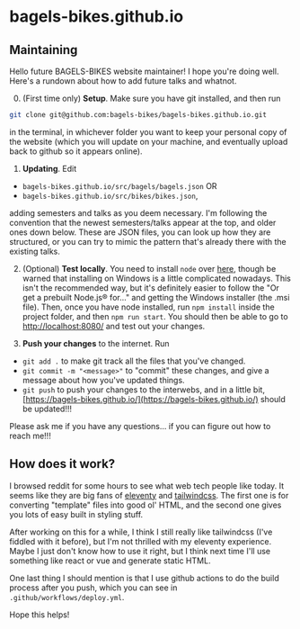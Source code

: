 # bagels-bikes.github.io

## Maintaining

Hello future BAGELS-BIKES website maintainer! I hope you're doing well. Here's a rundown about how to add future talks and whatnot.

0. (First time only) __Setup__. Make sure you have git installed, and then run 

```bash
git clone git@github.com:bagels-bikes/bagels-bikes.github.io.git
```
in the terminal, in whichever folder you want to keep your personal copy of the website (which you will update on your machine, and eventually upload back to github so it appears online).

1. __Updating__. Edit 
- `bagels-bikes.github.io/src/bagels/bagels.json` OR
- `bagels-bikes.github.io/src/bikes/bikes.json`,

adding semesters and talks as you deem necessary. I'm following the convention that the newest semesters/talks appear at the top, and older ones down below. These are JSON files, you can look up how they are structured, or you can try to mimic the pattern that's already there with the existing talks.

2. (Optional) __Test locally__. You need to install `node` over [here](https://nodejs.org/en/download/current), though be warned that installing on Windows is a little complicated nowadays. This isn't the recommended way, but it's definitely easier to follow the "Or get a prebuilt Node.js® for..." and getting the Windows installer (the .msi file). Then, once you have node installed, run `npm install` inside the project folder, and then `npm run start`. You should then be able to go to [http://localhost:8080/](http://localhost:8080/) and test out your changes.

3. __Push your changes__ to the internet. Run
- `git add .` to make git track all the files that you've changed.
- `git commit -m "<message>"` to "commit" these changes, and give a message about how you've updated things.
- `git push` to push your changes to the interwebs, and in a little bit, [https://bagels-bikes.github.io/](https://bagels-bikes.github.io/) should be updated!!!


Please ask me if you have any questions... if you can figure out how to reach me!!!

## How does it work?

I browsed reddit for some hours to see what web tech people like today. It seems like they are big fans of [eleventy](https://www.11ty.dev/) and [tailwindcss](https://tailwindcss.com/). The first one is for converting "template" files into good ol' HTML, and the second one gives you lots of easy built in styling stuff.

After working on this for a while, I think I still really like tailwindcss (I've fiddled with it before), but I'm not thrilled with my eleventy experience. Maybe I just don't know how to use it right, but I think next time I'll use something like react or vue and generate static HTML.

One last thing I should mention is that I use github actions to do the build process after you push, which you can see in `.github/workflows/deploy.yml`.

Hope this helps!